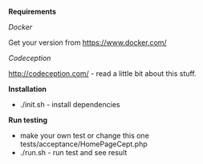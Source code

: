**Requirements** 

*Docker* 

Get your version from https://www.docker.com/

*Codeception*

http://codeception.com/ - read a little bit about this stuff. 

**Installation**

- ./init.sh - install dependencies 
 
**Run testing**

- make your own test or change this one tests/acceptance/HomePageCept.php
- ./run.sh - run test and see result 